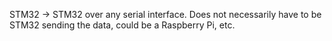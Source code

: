 
STM32 -> STM32 over any serial interface. Does not necessarily have to be STM32 sending the data, could be a Raspberry Pi, etc.